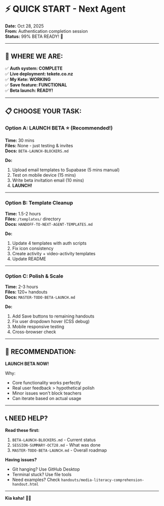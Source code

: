 # ⚡ QUICK START - Next Agent

**Date:** Oct 28, 2025  
**From:** Authentication completion session  
**Status:** 99% BETA READY! 🎉

---

## 🎯 **WHERE WE ARE:**

✅ **Auth system: COMPLETE**  
✅ **Live deployment: tekete.co.nz**  
✅ **My Kete: WORKING**  
✅ **Save feature: FUNCTIONAL**  
✅ **Beta launch: READY!**

---

## 📋 **CHOOSE YOUR TASK:**

### **Option A: LAUNCH BETA** ⭐ (Recommended!)
**Time:** 30 mins  
**Files:** None - just testing & invites  
**Docs:** `BETA-LAUNCH-BLOCKERS.md`

**Do:**
1. Upload email templates to Supabase (5 mins manual)
2. Test on mobile device (15 mins)
3. Write beta invitation email (10 mins)
4. **LAUNCH!**

---

### **Option B: Template Cleanup**
**Time:** 1.5-2 hours  
**Files:** `/templates/` directory  
**Docs:** `HANDOFF-TO-NEXT-AGENT-TEMPLATES.md`

**Do:**
1. Update 4 templates with auth scripts
2. Fix icon consistency
3. Create activity + video-activity templates
4. Update README

---

### **Option C: Polish & Scale**
**Time:** 2-3 hours  
**Files:** 120+ handouts  
**Docs:** `MASTER-TODO-BETA-LAUNCH.md`

**Do:**
1. Add Save buttons to remaining handouts
2. Fix user dropdown hover (CSS debug)
3. Mobile responsive testing
4. Cross-browser check

---

## 🚀 **RECOMMENDATION:**

**LAUNCH BETA NOW!**

Why:
- Core functionality works perfectly
- Real user feedback > hypothetical polish
- Minor issues won't block teachers
- Can iterate based on actual usage

---

## 📞 **NEED HELP?**

**Read these first:**
1. `BETA-LAUNCH-BLOCKERS.md` - Current status
2. `SESSION-SUMMARY-OCT28.md` - What was done
3. `MASTER-TODO-BETA-LAUNCH.md` - Overall roadmap

**Having issues?**
- Git hanging? Use GitHub Desktop
- Terminal stuck? Use file tools
- Need examples? Check `handouts/media-literacy-comprehension-handout.html`

---

**Kia kaha!** 🧺✨

